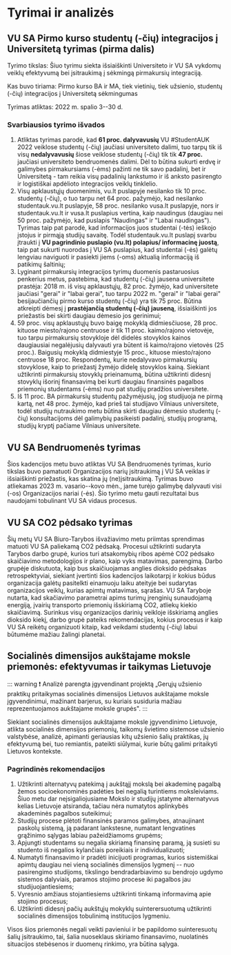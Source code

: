 # Tyrimai ir analizės

## VU SA Pirmo kurso studentų (-čių) integracijos į Universitetą tyrimas (pirma dalis)

Tyrimo tikslas: Šiuo tyrimu siekta išsiaiškinti Universiteto ir VU SA
vykdomų veiklų efektyvumą bei įsitraukimą į sėkmingą pirmakursių
integraciją.

Kas buvo tiriama: Pirmo kurso BA ir MA, tiek vietinių, tiek užsienio,
studentų (-čių) integracijos į Universitetą sėkmingumas

Tyrimas atliktas: 2022 m. spalio 3--30 d.

### Svarbiausios tyrimo išvados

1. Atliktas tyrimas parodė, kad **61 proc. dalyvavusių** VU #StudentAUK
2022 veiklose studentų (-čių) jaučiasi universiteto dalimi, tuo tarpų
tik iš visų **nedalyvavusių** šiose veiklose studentų (-čių) tik tik
**47 proc.** jaučiasi universiteto bendruomenės dalimi. Dėl to būtina
sukurti erdvę ir galimybes pirmakursiams (-ėms) pažinti ne tik savo
padalinį, bet ir Universitetą - tam reikia visų padalinių lankstumo ir
iš anksto pasirengto ir logistiškai apdėlioto integracijos veiklų
tinklelio.
2. Visų apklaustųjų duomenimis, vu.lt puslapyje nesilanko tik 10 proc.
studentų (-čių), o tuo tarpu net 64 proc. pažymėjo, kad nesilanko
studentauk.vu.lt puslapyje, 58 proc. nesilanko vusa.lt puslapyje, nors
ir studentauk.vu.lt ir vusa.lt puslapius vertina, kaip naudingus
(daugiau nei 50 proc. pažymėjo, kad puslapis "Naudingas" ir "Labai
naudingas"). Tyrimas taip pat parodė, kad informacijos juos studentai
(-tės) ieškojo įstojus ir pirmąją studijų savaitę. Todėl
studentauk.vu.lt puslapį svarbu įtraukti į **VU pagrindinio puslapio
(vu.lt) polapius/ informacinę juostą**, taip pat sukurti nuorodas į VU
SA puslapius, kad studentai (-ės) galėtų lengviau naviguoti ir pasiekti
jiems (-oms) aktualią informaciją iš patikimų šaltinių;
3. Lyginant pirmakursių integracijos tyrimų duomenis pastaruosius
penkerius metus, pastebima, kad studentų (-čių) jausena universitete
prastėja: 2018 m. iš visų apklaustųjų, 82 proc. žymėjo, kad universitete
jaučiasi "gerai" ir "labai gerai", tuo tarpu 2022 m. "gerai" ir "labai
gerai" besijaučiančių pirmo kurso studentų (-čių) yra tik 75 proc.
Būtina atkreipti dėmesį į **prastėjančią studentų (-čių) jauseną**,
išsiaiškinti jos priežastis bei skirti daugiau dėmesio jos gerinimui;
4. 59 proc. visų apklaustųjų buvo baigę mokyklą didmiesčiuose, 28 proc.
kituose miesto/rajono centruose ir tik 11 proc. kaimo/rajono vietovėje,
tuo tarpu pirmakursių stovykloje dėl didelės stovyklos kainos
daugiausiai negalėjusių dalyvauti yra būtent iš kaimo/rajono vietovės
(25 proc.). Baigusių mokyklą didmiestyje 15 proc., kituose miesto/rajono
centruose 18 proc. Respondentų, kurie nedalyvavo pirmakursių stovyklose,
kaip to priežastį žymėjo didelę stovyklos kainą. Siekiant užtikrinti
pirmakursių stovyklų prieinamumą, būtina užtikrinti didesnį stovyklų
išorinį finansavimą bei kurti daugiau finansinės pagalbos priemonių
studentams (-ėms) nuo pat studijų pradžios universitete.
5. Iš 11 proc. BA pirmakursių studentų pažymėjusių, jog studijuoja ne
pirmą kartą, net 48 proc. žymėjo, kad prieš tai studijavo Vilniaus
universitete, todėl studijų nutraukimo metu būtina skirti daugiau
dėmesio studentų (-čių) konsultacijoms dėl galimybių pasikeisti
padalinį, studijų programą, studijų kryptį pačiame Vilniaus
universitete.

## VU SA Bendruomenės tyrimas

Šios kadencijos metu buvo atliktas VU SA Bendruomenės
tyrimas, kurio tikslas buvo pamatuoti Organizacijos narių įsitraukimą į
VU SA veiklas ir išsiaiškinti priežastis, kas skatina jų
(ne)įsitraukimą. Tyrimas buvo atliekamas 2023 m. vasario--kovo mėn.,
jame turėjo galimybę dalyvauti visi (-os) Organizacijos nariai (-ės).
Šio tyrimo metu gauti rezultatai bus naudojami tobulinant VU SA vidaus
procesus.

## VU SA CO2 pėdsako tyrimas

Šių metų VU SA Biuro-Tarybos išvažiavimo metu priimtas sprendimas
matuoti VU SA paliekamą CO2 pėdsaką. Procesui užtikrinti sudaryta
Tarybos darbo grupė, kurios turi atsakomybių ribos apėmė CO2 pėdsako
skaičiavimo metodologijos ir plano, kaip vyks matavimas, parengimą.
Darbo grupėje diskutuota, kaip bus skaičiuojamas anglies dioksido
pėdsakas retrospektyviai, siekiant įvertinti šios kadencijos laikotarpį
ir kokius būdus organizacija galėtų pasitelkti einamuoju laiku ateityje
bei sudarytas organizacijos veiklų, kurias apimtų matavimas, sąrašas. VU
SA Taryboje nutarta, kad skačiavimo parametrai apims turimų įrenginių
sunaudojamą energiją, įvairių transporto priemonių išskiriamą CO2,
atliekų kiekio skaičiavimą. Surinkus visų organizacijos darinių veikloje
išskiriamą anglies dioksido kiekį, darbo grupė pateiks rekomendacijas,
kokius procesus ir kaip VU SA reikėtų organizuoti kitaip, kad veikdami
studentų (-čių) labui būtumėme mažiau žalingi planetai.

## Socialinės dimensijos aukštajame moksle priemonės: efektyvumas ir taikymas Lietuvoje

::: warning ❗️
Analizė parengta įgyvendinant projektą „Gerųjų užsienio praktikų
pritaikymas socialinės dimensijos Lietuvos aukštajame moksle
įgyvendinimui, mažinant barjerus, su kuriais susiduria mažiau
reprezentuojamos aukštajame moksle grupės".
:::

Siekiant socialinės dimensijos aukštajame moksle įgyvendinimo Lietuvoje,
atlikta socialinės dimensijos priemonių, taikomų švietimo sistemose
užsienio valstybėse, analizė, apimanti geriausias kitų užsienio šalių
praktikas, jų efektyvumą bei, tuo remiantis, pateikti siūlymai, kurie
būtų galimi pritaikyti Lietuvos kontekste.

### Pagrindinės rekomendacijos

1. Užtikrinti alternatyvų patekimą į aukštąjį mokslą bei akademinę
    pagalbą žemos socioekonominės padėties bei negalią turintiems
    moksleiviams. Šiuo metu dar neįsigaliojusiame Mokslo ir studijų
    įstatyme alternatyvus kelias Lietuvoje atsiranda, tačiau nėra
    numatytos aplinkybės akademinės pagalbos suteikimui;
2. Studijų procese plėtoti finansinės paramos galimybes, atnaujinant
    paskolų sistemą, ją padarant lankstesne, numatant lengvatines
    grąžinimo sąlygas labiau pažeidžiamoms grupėms;
3. Apjungti studentams su negalia skiriamą finansinę paramą, ją susieti
    su studento iš negalios kylančiais poreikiais ir individualizuoti;
4. Numatyti finansavimo ir pradėti inicijuoti programas, kurios
    sistemiškai apimtų daugiau nei vieną socialinės dimensijos lygmenį
    -- nuo pasirengimo studijoms, tikslingo bendradarbiavimo su bendrojo
    ugdymo sistemos dalyviais, paramos stojimo procese iki pagalbos jau
    studijuojantiesiems;
5. Vyresnio amžiaus stojantiesiems užtikrinti tinkamą informavimą apie
    stojimo procesus;
6. Užtikrinti didesnį pačių aukštųjų mokyklų suinterersuotumą
    užtikrinti socialinės dimensijos tobulinimą institucijos lygmeniu.

Visos šios priemonės negali veikti pavieniui ir be papildomo
suinteresuotų šalių įsitraukimo, tai, šalia nuoseklaus skiriamo
finansavimo, nuolatinės situacijos stebėsenos ir duomenų rinkimo, yra
būtina sąlyga.
